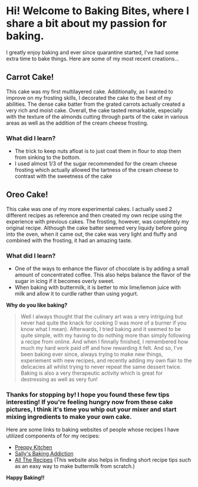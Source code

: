 # Hi! Welcome to Baking Bites, where I share a bit about my passion for baking.
I greatly enjoy baking and ever since quarantine started, I've had some extra time to bake things. Here are some of my most recent creations...
 
## Carrot Cake!
This cake was my first multilayered cake. Additionally, as I wanted to improve on my frosting skills, I decorated the cake to the best of my abilities. The dense cake batter from the grated carrots actually created a very rich and moist cake. Overall, the cake tasted remarkable, especially with the texture of the almonds cutting through parts of the cake in various areas as well as the addition of the cream cheese frosting.


### What did I learn?
- The trick to keep nuts afloat is to just coat them in flour to stop them from sinking to the bottom.
- I used almost 1/3 of the sugar recommended for the cream cheese frosting which actually allowed the tartness of the cream cheese to contrast with the sweetness of the cake

## Oreo Cake!
This cake was one of my more experimental cakes. I actually used 2 different recipes as reference and then created my own recipe using the experience with previous cakes. The frosting, however, was completely my original recipe. Although the cake batter seemed very liquidy before going into the oven, when it came out, the cake was very light and fluffy and combined with the frosting, it had an amazing taste.


### What did I learn?
- One of the ways to enhance the flavor of chocolate is by adding a small amount of concentrated coffee. This also helps balance the flavor of the sugar in icing if it becomes overly sweet.
- When baking with buttermilk, it is better to mix lime/lemon juice with milk and allow it to curdle rather than using yogurt.


**Why do you like baking?**
> Well I always thought that the culinary art was a very intriguing but never had quite the knack for cooking (I was more of a burner if you know what I mean). Afterwards, I tried baking and it seemed to be quite simple, with my having to do nothing more than simply following a recipe from online. And when I finnally finished, I remembered how much my hard work paid off and how rewarding it felt. And so, I've been baking ever since, always trying to make new things, experiement with new recipes, and recently adding my own flair to the delicacies all whilst trying to never repeat the same dessert twice. 
> Baking is also a very therapeutic activity which is great for destressing as well as very fun!

### Thanks for stopping by! I hope you found these few tips interesting! If you're feeling hungry now from these cake pictures, I think it's time you whip out your mixer and start mixing ingredients to make your own cake.
Here are some links to baking websites of people whose recipes I have utilized components of for my recipes: 
- [Preppy Kitchen](https://preppykitchen.com/)
- [Sally's Baking Addiction](https://sallysbakingaddiction.com/)
- [All The Recipes](https://alltherecipes.com/) (This website also helps in finding short recipe tips such as an easy way to make buttermilk from scratch.)

**Happy Baking!!**

